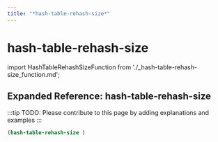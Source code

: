 ```yaml
---
title: "*hash-table-rehash-size*"
---
```


# hash-table-rehash-size

import HashTableRehashSizeFunction from './_hash-table-rehash-size_function.md';

<HashTableRehashSizeFunction />

## Expanded Reference: hash-table-rehash-size

:::tip
TODO: Please contribute to this page by adding explanations and examples
:::

```lisp
(hash-table-rehash-size )
```
